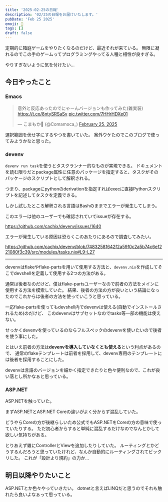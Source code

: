 ```yaml
---
title: '2025-02-25の日報'
description: '02/25の日報をお届けいたします。'
pubDate: 'Feb 25 2025'
emoji: 🦊
tags: []
draft: false
---
```


定期的に箱庭ゲームをやりたくなるのだけど、最近それが来ている。
無限に凝れるのでこの手のゲームってプログラミングやってる人種と相性が良すぎる。

やりすぎないように気を付けたい...

## 今日やったこと

### Emacs

<blockquote class="twitter-tweet"><p lang="ja" dir="ltr">意外と反応あったのでにゃーんバージョンも作ってみた(雑実装) <a href="https://t.co/8ntySRSaSv">https://t.co/8ntySRSaSv</a> <a href="https://t.co/7HHrHDXe01">pic.twitter.com/7HHrHDXe01</a></p>&mdash; こまもか🦊 (@Comamoca_) <a href="https://twitter.com/Comamoca_/status/1894295116753576137?ref_src=twsrc%5Etfw">February 25, 2025</a></blockquote> <script async src="https://platform.twitter.com/widgets.js" charset="utf-8"></script>

選択範囲を伏せ字にするやつを書いていた。
案外ウケたのでこのブログで使ってみようかなと思った。

### devenv

`devenv run task`を使うとタスクランナー的なものが実現できる。
ドキュメントを読む限りだとpackage属性に任意のパッケージを指定すると、タスクがそのパッケージのスクリプトとして解釈される。

つまり、packageにpythonのderivationを指定すればexecに直接Pythonスクリプトを記述してタスクを定義できる。

しかし試したところ解釈される言語はBashのままでエラーが発生してしまう。

このエラーは他のユーザーでも確認されていてissueが存在する。

https://github.com/cachix/devenv/issues/1640

エラーが発生している原因は恐らくこのあたりにあるので調査してみたい。

https://github.com/cachix/devenv/blob/74832581642f2a59f0c2a5b74c6ef221080f3c39/src/modules/tasks.nix#L9-L27

---

devenvはflakeやflake-partsを用いて使用する方法と、`devenv.nix`を作成してそこでdevshellを定義して使用する2つの方法がある。

通常は後者なのだけど、僕はflake-partsユーザーなので前者の方法をメインに使用する方法を模索していた。
結果、後者の方法の方が良いという結論になったのでこれからは後者の方法を使っていこうと思っている。

一応flake-partsを使ってもdevshell内でdevenvは使える(自動でインストールされるため)のだけど、
このdevenvはサブセットなのでtasks等一部の機能は使えない。

せっかくdevenvを使っているのならフルスペックのdevenvを使いたいので後者を使う事にした。

とはいえ前者の方法は**devenvを導入していなくとも使える**という利点があるので、
通常のflakeテンプレートは前者を採用して、devenv専用のテンプレートには後者を採用することにした。

devenvは言語のバージョンを細かく指定できたりと色々便利なので、これが良い落とし所かなぁと思っている。

### ASP.NET

ASP.NETを触っていた。

まずASP.NETとASP.NET Coreの違いがよく分からず混乱していた。

どうやらCoreの方が後継らしいため公式でもASP.NETをCoreの方の意味で使っていたりする。
ただ初心者からすると単純に混乱するだけなのでなんとかして欲しい気持ちがある。

とりあえず雑にControllerとViewを追加したりしていた。
ルーティングとかどうするんだろうと思っていたけれど、なんか自動的にルーティングされてビックリした。
これが「設計より規約」の力か...

## 明日以降やりたいこと

ASP.NETとか色々やっていきたい。
dotnetと言えばLINQだと思うのでそれも触れたら良いよなぁって思っている。
